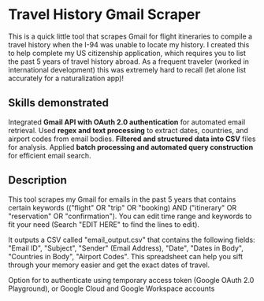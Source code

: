 # Travel History Gmail Scraper
This is a quick little tool that scrapes Gmail for flight itineraries to compile a travel history when the I-94 was unable to locate my history. I created this to help complete my US citizenship application, which requires you to list the past 5 years of travel history abroad. As a frequent traveler (worked in international development) this was extremely hard to recall (let alone list accurately for a naturalization app)! 

## Skills demonstrated
Integrated **Gmail API with OAuth 2.0 authentication** for automated email retrieval.
Used **regex and text processing** to extract dates, countries, and airport codes from email bodies.
**Filtered and structured data into CSV** files for analysis.
Applied **batch processing and automated query construction** for efficient email search.

## Description
This tool scrapes my Gmail for emails in the past 5 years that contains certain keywords (("flight" OR "trip" OR "booking) AND ("itinerary" OR "reservation" OR "confirmation").  You can edit time range and keywords to fit your need (Search "EDIT HERE" to find the lines to edit). 

It outputs a CSV called "email_output.csv" that contains the following fields: "Email ID", "Subject", "Sender" (Email Address), "Date", "Dates in Body", "Countries in Body", "Airport Codes". This spreadsheet can help you sift through your memory easier and get the exact dates of travel.

Option for to authenticate using temporary access token (Google OAuth 2.0 Playground), or Google Cloud and Google Workspace accounts

